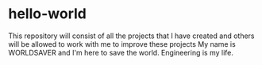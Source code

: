 # hello-world
This repository will consist of all the projects that I have created and others will be allowed to work with me to improve these projects
My name is WORLDSAVER and I'm here to save the world.
Engineering is my life.
